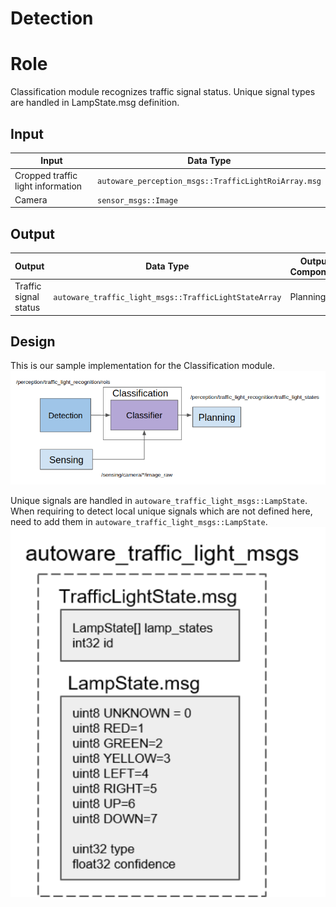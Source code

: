 Detection
=====
# Role

Classification module recognizes traffic signal status. Unique signal types are handled in  LampState.msg definition.

## Input

| Input       | Data Type
|-|-|
| Cropped traffic light information       | `autoware_perception_msgs::TrafficLightRoiArray.msg`|
|Camera | `sensor_msgs::Image`|

## Output

| Output       | Data Type| Output Component |
|----|-|-|
|Traffic signal status|`autoware_traffic_light_msgs::TrafficLightStateArray`|Planning|

## Design
This is our sample implementation for the Classification module.
![msg](/img/LightClassificationDesign.png)


Unique signals are handled in `autoware_traffic_light_msgs::LampState`. When requiring to detect local unique signals which are not defined here, need to add them in `autoware_traffic_light_msgs::LampState`.
![msg](/img/Perception_trafficlight_msg.svg)
